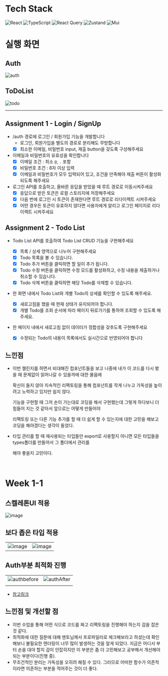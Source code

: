 # Tech Stack

![React](https://img.shields.io/badge/react-%2320232a.svg?style=for-the-badge&logo=react&logoColor=%2361DAFB)
![TypeScript](https://img.shields.io/badge/typescript-%23007ACC.svg?style=for-the-badge&logo=typescript&logoColor=white)
![React Query](https://img.shields.io/badge/-React%20Query-FF4154?style=for-the-badge&logo=react%20query&logoColor=white)
![Zustand](https://img.shields.io/badge/zustand-%2320232a.svg?style=for-the-badge&logo=zustand&logoColor=%2361DAFB)
![Mui](https://img.shields.io/badge/mui-%2320232a.svg?style=for-the-badge&logo=mui&logoColor=%2361DAFB)

# 실행 화면

## Auth

![auth](https://user-images.githubusercontent.com/77968955/183245397-2df522a1-ec70-497e-bbcb-4a8ed31877fe.gif)

## ToDoList

![todo](https://user-images.githubusercontent.com/77968955/183245537-1bb5b68b-6edc-4899-9994-aa6c2d89b97b.gif)

<hr/>

## Assignment 1 - Login / SignUp

- /auth 경로에 로그인 / 회원가입 기능을 개발합니다
  - 로그인, 회원가입을 별도의 경로로 분리해도 무방합니다
  - [x] 최소한 이메일, 비밀번호 input, 제출 button을 갖도록 구성해주세요
- 이메일과 비밀번호의 유효성을 확인합니다
  - [x] 이메일 조건 : 최소 `@`, `.` 포함
  - [x] 비밀번호 조건 : 8자 이상 입력
  - [x] 이메일과 비밀번호가 모두 입력되어 있고, 조건을 만족해야 제출 버튼이 활성화 되도록 해주세요
- 로그인 API를 호출하고, 올바른 응답을 받았을 때 루트 경로로 이동시켜주세요
  - [x] 응답으로 받은 토큰은 로컬 스토리지에 저장해주세요
  - [x] 다음 번에 로그인 시 토큰이 존재한다면 루트 경로로 리다이렉트 시켜주세요
  - [x] 어떤 경우든 토큰이 유효하지 않다면 사용자에게 알리고 로그인 페이지로 리다이렉트 시켜주세요

## Assignment 2 - Todo List

- Todo List API를 호출하여 Todo List CRUD 기능을 구현해주세요
  - [x] 목록 / 상세 영역으로 나누어 구현해주세요
  - [x] Todo 목록을 볼 수 있습니다.
  - [x] Todo 추가 버튼을 클릭하면 할 일이 추가 됩니다.
  - [x] Todo 수정 버튼을 클릭하면 수정 모드를 활성화하고, 수정 내용을 제출하거나 취소할 수 있습니다.
  - [x] Todo 삭제 버튼을 클릭하면 해당 Todo를 삭제할 수 있습니다.
- 한 화면 내에서 Todo List와 개별 Todo의 상세를 확인할 수 있도록 해주세요.
  - [x] 새로고침을 했을 때 현재 상태가 유지되어야 합니다.
  - [x] 개별 Todo를 조회 순서에 따라 페이지 뒤로가기를 통하여 조회할 수 있도록 해주세요.
- 한 페이지 내에서 새로고침 없이 데이터가 정합성을 갖추도록 구현해주세요

  - [x] 수정되는 Todo의 내용이 목록에서도 실시간으로 반영되어야 합니다

## 느낀점

- 이번 챌린지를 하면서 비대해진 컴포넌트들을 보고 나중에 내가 이 코드를 다시 봤을 때 문제없이 읽어나갈 수 있을까에 대한 물음에

  확신이 들지 않아 지속적인 리팩토링을 통해 컴포넌트를 작게 나누고 가독성을 높이려고 노력하고 있지만 쉽지 않다.

  기능을 구현할 때 그저 손이 가는대로 코딩을 해서 구현했는데 그렇게 하다보니 더 힘들어 지는 것 같아서 앞으로는 어떻게 만들어야

  리팩토링 또는 다른 기능 추가를 할 때 더 쉽게 할 수 있는지에 대한 고민을 해보고 코딩을 해야겠다는 생각이 들었다.

- 타입 관리를 할 때 재사용되는 타입들만 export로 사용할지 아니면 모든 타입들을 types폴더를 만들어서 그 폴더에서 관리를

  해야 좋을지 고민이다.

  <br/>

# Week 1-1

## 스켈레톤UI 적용

![image](https://user-images.githubusercontent.com/77968955/184298200-db928eeb-0817-4886-a083-ba5d842a3c36.gif)

## 보다 좁은 타입 적용

|                                                                                                                 |                                                                                                                 |
| --------------------------------------------------------------------------------------------------------------- | --------------------------------------------------------------------------------------------------------------- |
| ![image](https://user-images.githubusercontent.com/77968955/184297593-23f86c35-d771-4330-a602-9a54847471a3.png) | ![image](https://user-images.githubusercontent.com/77968955/184297549-963f2057-8c35-470a-85b9-9c5041f1b7a4.png) |

## Auth부분 최적화 진행

|                                                                                                                      |                                                                                                                     |
| -------------------------------------------------------------------------------------------------------------------- | ------------------------------------------------------------------------------------------------------------------- |
| ![authbefore](https://user-images.githubusercontent.com/77968955/184339339-25dce388-c9bb-468a-a7fe-8da453627561.gif) | ![authAfter](https://user-images.githubusercontent.com/77968955/184339347-f4a85522-fc4b-4c5e-b1dd-87bfaf5534cc.gif) |
|                                                                                                                      |

- [참고링크](https://velog.io/@tkaqhcjstk/zustand-%EC%B5%9C%EC%A0%81%ED%99%94-%EB%B0%A9%EB%B2%95)

## 느낀점 및 개선할 점

- 이번 수업을 통해 어떤 식으로 코드를 짜고 리팩토링을 진행해야 하는지 감을 잡은 것 같다.
- 최적화에 대한 질문에 대해 멘토님께서 프로파일러로 체크해보라고 하셨는데 확인해보니 불필요한 렌더링이 너무 많이 발생하는 것을 알게 되었다.
  지금은 어디서 부터 손을 대야 할지 감이 안잡히지만 이 부분은 좀 더 고민해보고 공부해서 개선해야 되는 부분이다(진행 중).
- 무조건적인 분리는 가독성을 오히려 해칠 수 있다. 그러므로 어떠한 함수가 의존적이라면 의존하는 부분을 적어주는 것이 더 좋다.
